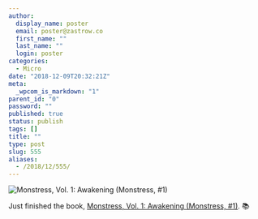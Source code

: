 ```yaml
---
author:
  display_name: poster
  email: poster@zastrow.co
  first_name: ""
  last_name: ""
  login: poster
categories:
  - Micro
date: "2018-12-09T20:32:21Z"
meta:
  _wpcom_is_markdown: "1"
parent_id: "0"
password: ""
published: true
status: publish
tags: []
title: ""
type: post
slug: 555
aliases:
  - /2018/12/555/
---
```

<p><img src="https://i.gr-assets.com/images/S/compressed.photo.goodreads.com/books/1471648131l/29396738._SY475_.jpg" alt="Monstress, Vol. 1: Awakening (Monstress, #1)" /></p>

<p>Just finished the book, <a href="https://www.goodreads.com/review/show/2619083669?utm_medium=api&amp;utm_source=rss">Monstress, Vol. 1: Awakening (Monstress, #1)</a>. 📚</p>
